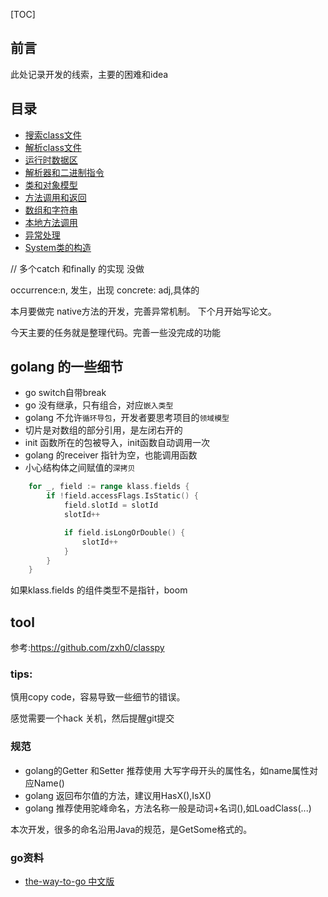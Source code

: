 [TOC]




## 前言


此处记录开发的线索，主要的困难和idea


## 目录

* [搜索class文件](./doc/搜索class文件.md)
* [解析class文件](./doc/解析class文件.md)
* [运行时数据区](./doc/运行时数据区.md)
* [解析器和二进制指令](./doc/解析器和二进制指令.md)
* [类和对象模型](./doc/类和对象模型.md)
* [方法调用和返回](./doc/方法调用和返回.md)
* [数组和字符串](./doc/数组和字符串.md)
* [本地方法调用](./doc/本地方法调用.md)
* [异常处理](./doc/异常处理.md)
* [System类的构造](./doc/System类的构造.md)


// 多个catch 和finally 的实现 没做




occurrence:n, 发生，出现
concrete: adj,具体的



本月要做完 native方法的开发，完善异常机制。
下个月开始写论文。

今天主要的任务就是整理代码。完善一些没完成的功能








## golang 的一些细节

+ go switch自带break
+ go 没有继承，只有组合，对应`嵌入类型`
+ golang 不允许`循环导包`，开发者要思考项目的`领域模型`
+ 切片是对数组的部分引用，是左闭右开的
+ init 函数所在的包被导入，init函数自动调用一次
+ golang 的receiver 指针为空，也能调用函数
+ 小心结构体之间赋值的`深拷贝`


```go
	for _, field := range klass.fields {
		if !field.accessFlags.IsStatic() {
			field.slotId = slotId
			slotId++

			if field.isLongOrDouble() {
				slotId++
			}
		}
	}
```
如果klass.fields 的组件类型不是指针，boom



## tool


参考:https://github.com/zxh0/classpy



### tips:


慎用copy code，容易导致一些细节的错误。

感觉需要一个hack 关机，然后提醒git提交



### 规范


+ golang的Getter 和Setter 推荐使用 大写字母开头的属性名，如name属性对应Name()
+ golang 返回布尔值的方法，建议用HasX(),IsX()
+ golang 推荐使用驼峰命名，方法名称一般是动词+名词(),如LoadClass(...)


本次开发，很多的命名沿用Java的规范，是GetSome格式的。


### go资料

+ [the-way-to-go 中文版](https://github.com/Unknwon/the-way-to-go_ZH_CN/blob/master/eBook/directory.md)
